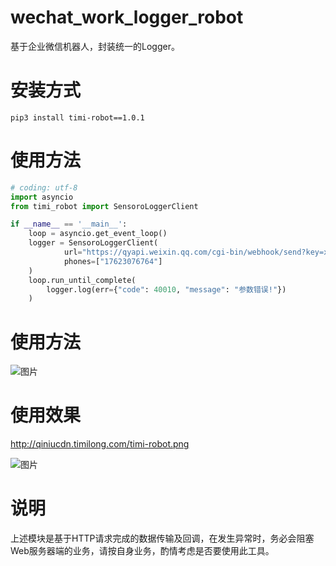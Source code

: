 # wechat_work_logger_robot
基于企业微信机器人，封装统一的Logger。

# 安装方式
```
pip3 install timi-robot==1.0.1
```

# 使用方法
```python
# coding: utf-8
import asyncio
from timi_robot import SensoroLoggerClient

if __name__ == '__main__':
    loop = asyncio.get_event_loop() 
    logger = SensoroLoggerClient(
            url="https://qyapi.weixin.qq.com/cgi-bin/webhook/send?key=xxxx-xxxx-xxxx-xxxxxxxx",
            phones=["17623076764"]
    )
    loop.run_until_complete(
        logger.log(err={"code": 40010, "message": "参数错误!"})
    )
```


# 使用方法
![图片](http://qiniucdn.timilong.com/timi-robot-1.0.1.png)


# 使用效果
http://qiniucdn.timilong.com/timi-robot.png

![图片](http://qiniucdn.timilong.com/timi-robot.png)


# 说明
上述模块是基于HTTP请求完成的数据传输及回调，在发生异常时，务必会阻塞Web服务器端的业务，请按自身业务，酌情考虑是否要使用此工具。
